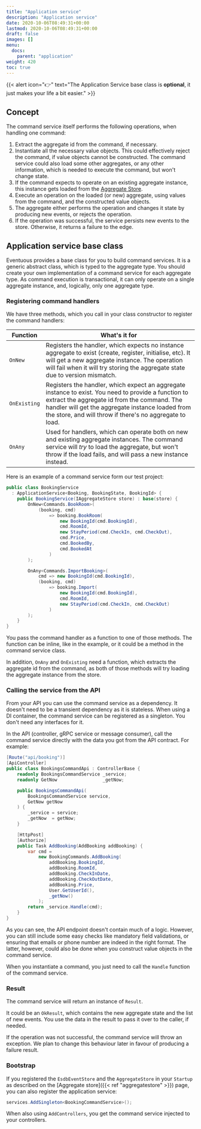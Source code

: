 ```yaml
---
title: "Application service"
description: "Application service"
date: 2020-10-06T08:49:31+00:00
lastmod: 2020-10-06T08:49:31+00:00
draft: false
images: []
menu:
  docs:
    parent: "application"
weight: 420
toc: true
---
```


{{< alert icon="👉" text="The Application Service base class is <b>optional</b>, it just makes your life a bit easier." >}}

## Concept

The command service itself performs the following operations, when handling one command:
1. Extract the aggregate id from the command, if necessary.
1. Instantiate all the necessary value objects. This could effectively reject the command, if value objects cannot be constructed. The command service could also load some other aggregates, or any other information, which is needed to execute the command, but won't change state.
1. If the command expects to operate on an existing aggregate instance, this instance gets loaded from the [Aggregate Store](../persistence/aggregatestore.md).
1. Execute an operation on the loaded (or new) aggregate, using values from the command, and the constructed value objects.
1. The aggregate either performs the operation and changes it state by producing new events, or rejects the operation.
1. If the operation was successful, the service persists new events to the store. Otherwise, it returns a failure to the edge.

## Application service base class

Eventuous provides a base class for you to build command services. It is a generic abstract class, which is typed to the aggregate type. You should create your own implementation of a command service for each aggregate type. As command execution is transactional, it can only operate on a single aggregate instance, and, logically, only one aggregate type.

### Registering command handlers

We have three methods, which you call in your class constructor to register the command handlers:

| Function | What's it for |
| -------- | ------------- |
| `OnNew` | Registers the handler, which expects no instance aggregate to exist (create, register, initialise, etc). It will get a new aggregate instance. The operation will fail when it will try storing the aggregate state due to version mismatch. |
| `OnExisting` | Registers the handler, which expect an aggregate instance to exist. You need to provide a function to extract the aggregate id from the command. The handler will get the aggregate instance loaded from the store, and will throw if there's no aggregate to load. |
| `OnAny` | Used for handlers, which can operate both on new and existing aggregate instances. The command service will _try_ to load the aggregate, but won't throw if the load fails, and will pass a new instance instead. |

Here is an example of a command service form our test project:

```csharp
public class BookingService
  : ApplicationService<Booking, BookingState, BookingId> {
    public BookingService(IAggregateStore store) : base(store) {
        OnNew<Commands.BookRoom>(
            (booking, cmd)
                => booking.BookRoom(
                    new BookingId(cmd.BookingId),
                    cmd.RoomId,
                    new StayPeriod(cmd.CheckIn, cmd.CheckOut),
                    cmd.Price,
                    cmd.BookedBy,
                    cmd.BookedAt
                )
        );

        OnAny<Commands.ImportBooking>(
            cmd => new BookingId(cmd.BookingId),
            (booking, cmd)
                => booking.Import(
                    new BookingId(cmd.BookingId),
                    cmd.RoomId,
                    new StayPeriod(cmd.CheckIn, cmd.CheckOut)
                )
        );
    }
}
```

You pass the command handler as a function to one of those methods. The function can be inline, like in the example, or it could be a method in the command service class.

In addition, `OnAny` and `OnExisting` need a function, which extracts the aggregate id from the command, as both of those methods will try loading the aggregate instance from the store.

### Calling the service from the API

From your API you can use the command service as a dependency. It doesn't need to be a transient dependency as it is stateless. When using a DI container, the command service can be registered as a singleton. You don't need any interfaces for it.

In the API (controller, gRPC service or message consumer), call the command service directly with the data you got from the API contract. For example:

```csharp
[Route("api/booking")]
[ApiController]
public class BookingsCommandApi : ControllerBase {
    readonly BookingsCommandService _service;
    readonly GetNow                 _getNow;

    public BookingsCommandApi(
        BookingsCommandService service,
        GetNow getNow
    ) {
        _service = service;
        _getNow  = getNow;
    }

    [HttpPost]
    [Authorize]
    public Task AddBooking(AddBooking addBooking) {
        var cmd =
            new BookingCommands.AddBooking(
                addBooking.BookingId,
                addBooking.RoomId,
                addBooking.CheckInDate,
                addBooking.CheckOutDate,
                addBooking.Price,
                User.GetUserId(),
                _getNow()
            );
        return _service.Handle(cmd);
    }
}
```

As you can see, the API endpoint doesn't contain much of a logic. However, you can still include some easy checks like mandatory field validations, or ensuring that emails or phone number are indeed in the right format. The latter, however, could also be done when you construct value objects in the command service.

When you instantiate a command, you just need to call the `Handle` function of the command service.

### Result

The command service will return an instance of `Result`.

It could be an `OkResult`, which contains the new aggregate state and the list of new events. You use the data in the result to pass it over to the caller, if needed.

If the operation was not successful, the command service will throw an exception. We plan to change this behaviour later in favour of producing a failure result.

### Bootstrap

If you registered the `EsdbEventStore` and the `AggregateStore` in your `Startup` as described on the [Aggregate store]({{< ref "aggregatestore" >}}) page, you can also register the application service:

```csharp
services.AddSingleton<BookingCommandService>();
```

When also using `AddControllers`, you get the command service injected to your controllers.
